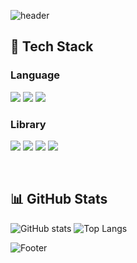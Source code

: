 ![header](https://capsule-render.vercel.app/api?type=waving&color=gradient&height=300&section=header&text=KIMSURO%20Github)

## 🧱 Tech Stack

### Language

<img src="https://img.shields.io/badge/JavaScript-F7DF1E?style=flat-square&logo=JavaScript&logoColor=white"/> <img src="https://img.shields.io/badge/HTML5-E34F26?style=flat-square&logo=HTML5&logoColor=white"/> <img src="https://img.shields.io/badge/CSS3-1572B6?style=flat-square&logo=CSS3&logoColor=white"/>

### Library

<img src="https://img.shields.io/badge/React-61DAFB?style=flat-square&logo=React&logoColor=black"/> <img src="https://img.shields.io/badge/TanStack_Query-FF4154?style=flat-square&logo=reactquery&logoColor=white"/> <img src="https://img.shields.io/badge/Sass-CC6699?style=flat-square&logo=Sass&logoColor=white"/> <img src="https://img.shields.io/badge/React_Router-CA4245?style=flat-square&logo=reactrouter&logoColor=white"/>

<br>

## 📊 GitHub Stats

![GitHub stats](https://github-readme-stats.vercel.app/api?username=KimSuro5773&show_icons=true&theme=default)
![Top Langs](https://github-readme-stats.vercel.app/api/top-langs/?username=KimSuro5773&layout=compact&theme=default)

![Footer](https://capsule-render.vercel.app/api?type=waving&color=gradient&height=200&section=footer)

<!--
**KimSuro5773/KimSuro5773** is a ✨ _special_ ✨ repository because its `README.md` (this file) appears on your GitHub profile.

Here are some ideas to get you started:

- 🔭 I’m currently working on ...
- 🌱 I’m currently learning ...
- 👯 I’m looking to collaborate on ...
- 🤔 I’m looking for help with ...
- 💬 Ask me about ...
- 📫 How to reach me: ...
- 😄 Pronouns: ...
- ⚡ Fun fact: ...
  -->
